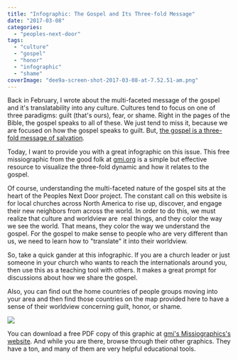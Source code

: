 ```yaml
---
title: "Infographic: The Gospel and Its Three-fold Message"
date: "2017-03-08"
categories: 
  - "peoples-next-door"
tags: 
  - "culture"
  - "gospel"
  - "honor"
  - "infographic"
  - "shame"
coverImage: "dee9a-screen-shot-2017-03-08-at-7.52.51-am.png"
---
```


Back in February, I wrote about the multi-faceted message of the gospel and it's translatability into any culture. Cultures tend to focus on one of three paradigms: guilt (that's ours), fear, or shame. Right in the pages of the Bible, the gospel speaks to all of these. We just tend to miss it, because we are focused on how the gospel speaks to guilt. But, [the gospel is a three-fold message of salvation](http://blog.keelancook.com/2017/02/three-fold-message-of-salvation.html).

Today, I want to provide you with a great infographic on this issue. This free missiographic from the good folk at [gmi.org](http://www.gmi.org/) is a simple but effective resource to visualize the three-fold dynamic and how it relates to the gospel.

Of course, understanding the multi-faceted nature of the gospel sits at the heart of the Peoples Next Door project. The constant call on this website is for local churches across North America to rise up, discover, and engage their new neighbors from across the world. In order to do this, we must realize that culture and worldview are  real things, and they color the way we see the world. That means, they color the way we understand the gospel. For the gospel to make sense to people who are very different than us, we need to learn how to "translate" it into their worldview.

So, take a quick gander at this infographic. If you are a church leader or just someone in your church who wants to reach the internationals around you, then use this as a teaching tool with others. It makes a great prompt for discussions about how we share the gospel.

Also, you can find out the home countries of people groups moving into your area and then find those countries on the map provided here to have a sense of their worldview concerning guilt, honor, or shame.

[![](images/dfba5-missiographic-honor-shame.jpg)](https://keelancook.files.wordpress.com/2020/08/dfba5-missiographic-honor-shame.jpg)

You can download a free PDF copy of this graphic at [gmi's Missiographics's website](http://www.gmi.org/services/missiographics/library/2016/honor-shame/). And while you are there, browse through their other graphics. They have a ton, and many of them are very helpful educational tools.
